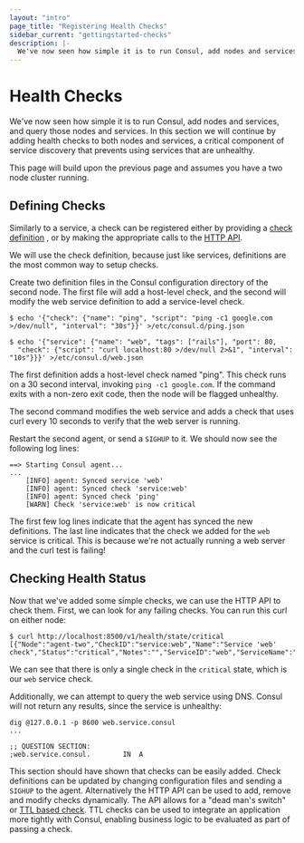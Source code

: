 ```yaml
---
layout: "intro"
page_title: "Registering Health Checks"
sidebar_current: "gettingstarted-checks"
description: |-
  We've now seen how simple it is to run Consul, add nodes and services, and query those nodes and services. In this section we will continue by adding health checks to both nodes and services, a critical component of service discovery that prevents using services that are unhealthy.
---
```


# Health Checks

We've now seen how simple it is to run Consul, add nodes and services, and
query those nodes and services. In this section we will continue by adding
health checks to both nodes and services, a critical component of service
discovery that prevents using services that are unhealthy.

This page will build upon the previous page and assumes you have a
two node cluster running.

## Defining Checks

Similarly to a service, a check can be registered either by providing a
[check definition](/docs/agent/checks.html)
, or by making the appropriate calls to the
[HTTP API](/docs/agent/http.html).

We will use the check definition, because just like services, definitions
are the most common way to setup checks.

Create two definition files in the Consul configuration directory of
the second node.
The first file will add a host-level check, and the second will modify the web
service definition to add a service-level check.

```text
$ echo '{"check": {"name": "ping", "script": "ping -c1 google.com >/dev/null", "interval": "30s"}}' >/etc/consul.d/ping.json

$ echo '{"service": {"name": "web", "tags": ["rails"], "port": 80,
  "check": {"script": "curl localhost:80 >/dev/null 2>&1", "interval": "10s"}}}' >/etc/consul.d/web.json
```

The first definition adds a host-level check named "ping". This check runs
on a 30 second interval, invoking `ping -c1 google.com`. If the command
exits with a non-zero exit code, then the node will be flagged unhealthy.

The second command modifies the web service and adds a check that uses
curl every 10 seconds to verify that the web server is running.

Restart the second agent, or send a `SIGHUP` to it. We should now see the
following log lines:

```text
==> Starting Consul agent...
...
    [INFO] agent: Synced service 'web'
    [INFO] agent: Synced check 'service:web'
    [INFO] agent: Synced check 'ping'
    [WARN] Check 'service:web' is now critical
```

The first few log lines indicate that the agent has synced the new
definitions. The last line indicates that the check we added for
the `web` service is critical. This is because we're not actually running
a web server and the curl test is failing!

## Checking Health Status

Now that we've added some simple checks, we can use the HTTP API to check
them. First, we can look for any failing checks. You can run this curl
on either node:

```text
$ curl http://localhost:8500/v1/health/state/critical
[{"Node":"agent-two","CheckID":"service:web","Name":"Service 'web' check","Status":"critical","Notes":"","ServiceID":"web","ServiceName":"web"}]
```

We can see that there is only a single check in the `critical` state, which is
our `web` service check.

Additionally, we can attempt to query the web service using DNS. Consul
will not return any results, since the service is unhealthy:

```text
dig @127.0.0.1 -p 8600 web.service.consul
...

;; QUESTION SECTION:
;web.service.consul.		IN	A
```

This section should have shown that checks can be easily added. Check definitions
can be updated by changing configuration files and sending a `SIGHUP` to the agent.
Alternatively the HTTP API can be used to add, remove and modify checks dynamically.
The API allows for a "dead man's switch" or [TTL based check](/docs/agent/checks.html).
TTL checks can be used to integrate an application more tightly with Consul, enabling
business logic to be evaluated as part of passing a check.
